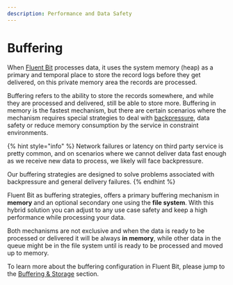 ```yaml
---
description: Performance and Data Safety
---
```


# Buffering

When [Fluent Bit](https://fluentbit.io) processes data, it uses the system memory \(heap\) as a primary and temporal place to store the record logs before they get delivered, on this private memory area the records are processed.

Buffering refers to the ability to store the records somewhere, and while they are processed and delivered, still be able to store more. Buffering in memory is the fastest mechanism, but there are certain scenarios where the mechanism requires special strategies to deal with [backpressure](../administration/backpressure.md), data safety or reduce memory consumption by the service in constraint environments.

{% hint style="info" %}
Network failures or latency on third party service is pretty common, and on scenarios where we cannot deliver data fast enough as we receive new data to process, we likely will face backpressure.

Our buffering strategies are designed to solve problems associated with backpressure and general delivery failures.
{% endhint %}

Fluent Bit as buffering strategies, offers a primary buffering mechanism in **memory** and an optional secondary one using the **file system**. With this hybrid solution you can adjust to any use case safety and keep a high performance while processing your data.

Both mechanisms are not exclusive and when the data is ready to be processed or delivered it will be always **in memory**, while other data in the queue might be in the file system until is ready to be processed and moved up to memory.

To learn more about the buffering configuration in Fluent Bit, please jump to the [Buffering & Storage](../administration/buffering-and-storage.md) section.

